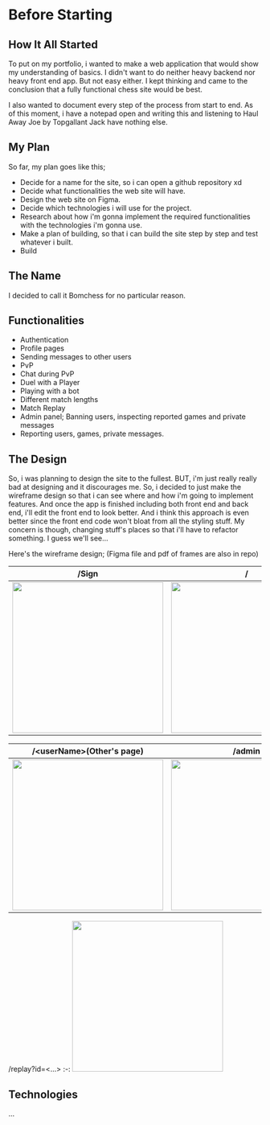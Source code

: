 # Before Starting

## How It All Started

To put on my portfolio, i wanted to make a web application that would show my understanding of basics. I didn't want to do neither heavy backend nor heavy front end app. But not easy either. I kept thinking and came to the conclusion that a fully functional chess site would be best.

I also wanted to document every step of the process from start to end. As of this moment, i have a notepad open and writing this and listening to Haul Away Joe by Topgallant Jack have nothing else.


## My Plan

So far, my plan goes like this;
- Decide for a name for the site, so i can open a github repository xd
- Decide what functionalities the web site will have.
- Design the web site on Figma.
- Decide which technologies i will use for the project.
- Research about how i'm gonna implement the required functionalities with the technologies i'm gonna use.
- Make a plan of building, so that i can build the site step by step and test whatever i built.
- Build

## The Name

I decided to call it Bomchess for no particular reason.

## Functionalities

- Authentication
- Profile pages
- Sending messages to other users
- PvP
- Chat during PvP
- Duel with a Player
- Playing with a bot
- Different match lengths
- Match Replay
- Admin panel; Banning users, inspecting reported games and private messages
- Reporting users, games, private messages.

## The Design

So, i was planning to design the site to the fullest. BUT, i'm just really really bad at designing and it discourages me. So, i decided to just make the wireframe design so that i can see where and how i'm going to implement features. And once the app is finished including both front end and back end, i'll edit the front end to look better. And i think this approach is even better since the front end code won't bloat from all the styling stuff. My concern is though, changing stuff's places so that i'll have to refactor something. I guess we'll see...

Here's the wireframe design; (Figma file and pdf of frames are also in repo)

/Sign|/|/\<userName>(Users own page)
:-:|:-:|:-:
<img src="https://user-images.githubusercontent.com/59491631/175370379-a4e87480-0078-4372-8d87-0145728d5d27.png" style="display:inline; width:300px; height:300px;">  |  <img src="https://user-images.githubusercontent.com/59491631/175371130-1807fbc4-5fb0-4c08-b259-327520f809fe.png" style="display:inline; width:300px; height:300px;"> |   <img src="https://user-images.githubusercontent.com/59491631/175374065-9a0bafa2-2516-404c-8448-a6fa2cce7404.png" style="display:inline; width:300px; height:300px;"> 

/\<userName>(Other's page) | /admin | /PvP
:-:|:-:|:-:
<img src="https://user-images.githubusercontent.com/59491631/175374357-6915d22e-d7ee-4c49-9874-36a1babb4ae6.png" style="display:inline; width:300px; height:300px;"> | <img src="https://user-images.githubusercontent.com/59491631/175374815-ff8c8f6a-49c3-44e5-b4bf-fd22eab85716.png" style="display:inline; width:300px; height:300px;"> | <img src="https://user-images.githubusercontent.com/59491631/175375151-a06bd5dc-8018-4e14-b5d4-771e615af8d7.png" style="display:inline; width:300px; height:300px;">
  
/replay?id=<...>
:-:
  <img src="https://user-images.githubusercontent.com/59491631/175375402-00b46374-88fc-4b90-8915-ae4c12b96a6d.png" style="display:inline; width:300px; height:300px;">
  
  
## Technologies

...








